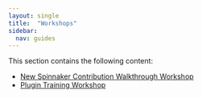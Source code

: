 ```yaml
---
layout: single
title:  "Workshops"
sidebar:
  nav: guides
---
```


This section contains the following content:

* [New Spinnaker Contribution Walkthrough Workshop](/community/gardening/workshops/contrib-workshop/)
* [Plugin Training Workshop](/community/gardening/workshops/plugin-workshop/)